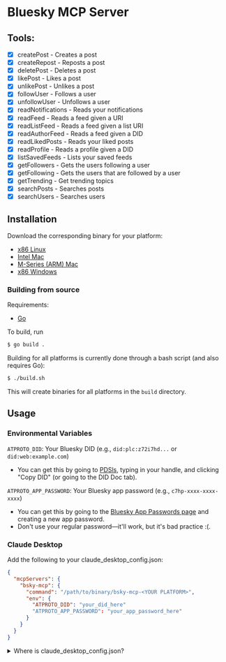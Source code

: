 # Bluesky MCP Server

## Tools:
 - [x] createPost - Creates a post
 - [x] createRepost - Reposts a post
 - [x] deletePost - Deletes a post
 - [x] likePost - Likes a post
 - [x] unlikePost - Unlikes a post
 - [x] followUser - Follows a user
 - [x] unfollowUser - Unfollows a user
 - [x] readNotifications - Reads your notifications
 - [x] readFeed - Reads a feed given a URI
 - [x] readListFeed - Reads a feed given a list URI
 - [x] readAuthorFeed - Reads a feed given a DID
 - [x] readLikedPosts - Reads your liked posts
 - [x] readProfile - Reads a profile given a DID
 - [x] listSavedFeeds - Lists your saved feeds
 - [x] getFollowers - Gets the users following a user
 - [x] getFollowing - Gets the users that are followed by a user
 - [x] getTrending - Get trending topics
 - [x] searchPosts - Searches posts
 - [x] searchUsers - Searches users

## Installation
 Download the corresponding binary for your platform:
 - [x86 Linux](build/bsky-mcp-linux-amd64)
 - [Intel Mac](build/bsky-mcp-darwin-amd64)
 - [M-Series (ARM) Mac](build/bsky-mcp-darwin-arm64)
 - [x86 Windows](build/bsky-mcp-darwin-amd64)

 ### Building from source
 Requirements:
 - [Go](https://go.dev/doc/install)

 To build, run
  ```bash
  $ go build .
  ```
  Building for all platforms is currently done through a bash script (and also requires Go):
  ```bash
  $ ./build.sh
  ```
  This will create binaries for all platforms in the `build` directory.

## Usage

### Environmental Variables
  `ATPROTO_DID`: Your Bluesky DID (e.g., `did:plc:z72i7hd...` or `did:web:example.com`)
   - You can get this by going to [PDSls](https://pdsls.dev), typing in your handle, and clicking "Copy DID" (or going to the DID Doc tab).

  `ATPROTO_APP_PASSWORD`: Your Bluesky app password (e.g., `c7hp-xxxx-xxxx-xxxx`)
   - You can get this by going to the [Bluesky App Passwords page](https://bsky.app/settings/app-passwords) and creating a new app password.
   - Don't use your regular password—it'll work, but it's bad practice :(.

### Claude Desktop
  Add the following to your claude_desktop_config.json:
  ```json
  {
    "mcpServers": {
      "bsky-mcp": {
        "command": "/path/to/binary/bsky-mcp-<YOUR PLATFORM>",
        "env": {
          "ATPROTO_DID": "your_did_here"
          "ATPROTO_APP_PASSWORD": "your_app_password_here"
        }
      }
    }
  }
  ```
  <details>
  <summary>Where is claude_desktop_config.json?</summary>
  On MacOS:
    ```
    ~/Library/Application Support/Claude/claude_desktop_config.json
    ```
  On Windows:
    ```
    %APPDATA%\Claude\claude_desktop_config.json
    ```
  On Linux:
    ```
    ~/.config/Claude/claude_desktop_config.json
    ```

### Claude Code
  Run the following from the command line:
  ```bash
  $ claude mcp add bsky-mcp -e ATPROTO_DID <YOUR DID> -e ATPROTO_APP_PASSWORD <YOUR APP PASSWORD> -- /path/to/binary/bsky-mcp-<YOUR PLATFORM>
  ```

  If you have already added the server to your Claude Desktop config, you can run:
  ```bash
  $ claude mcp add-from-claude-desktop
  ```
  and select bsky-mcp from the list.

### Gemini CLI
  Add the following to your `settings.json`:
  ```json
  {
    "mcpServers": {
      "bsky-mcp": {
        "command": "/path/to/binary/bsky-mcp-<YOUR PLATFORM>",
        "env": {
          "ATPROTO_DID": "your_did_here",
          "ATPROTO_APP_PASSWORD": "your_app_password_here"
        }
      }
    }
  }
  ```
  <details>
  <summary>Where is settings.json?</summary>
  On MacOS/Linux:
    ```
    ~/.config/gemini/settings.json
    ```
  On Windows:
    ```
    %USERPROFILE%\.gemini\settings.json
    ```
  </details>

